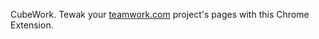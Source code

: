 CubeWork. Tewak your [teamwork.com](https://www.teamwork.com/) project's pages with this Chrome Extension.
